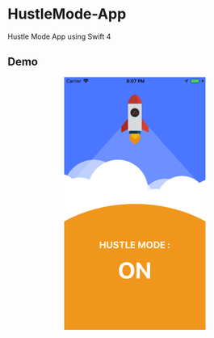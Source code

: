# HustleMode-App
Hustle Mode App using Swift 4

## Demo
<div align="center">
  <img height="500" src="demo.png" />
</div>
